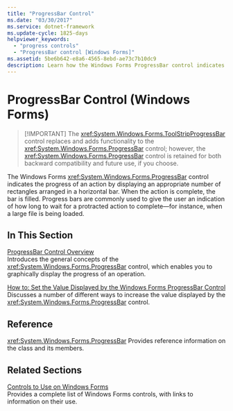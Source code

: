 ```yaml
---
title: "ProgressBar Control"
ms.date: "03/30/2017"
ms.service: dotnet-framework
ms.update-cycle: 1825-days
helpviewer_keywords:
  - "progress controls"
  - "ProgressBar control [Windows Forms]"
ms.assetid: 5be6b642-e8a6-4565-8ebd-ae73c7b10dc9
description: Learn how the Windows Forms ProgressBar control indicates the progress of an action by displaying an appropriate number of rectangles arranged in a horizontal bar.
---
```

# ProgressBar Control (Windows Forms)
>
> [!IMPORTANT]
> The <xref:System.Windows.Forms.ToolStripProgressBar> control replaces and adds functionality to the <xref:System.Windows.Forms.ProgressBar> control; however, the <xref:System.Windows.Forms.ProgressBar> control is retained for both backward compatibility and future use, if you choose.

The Windows Forms <xref:System.Windows.Forms.ProgressBar> control indicates the progress of an action by displaying an appropriate number of rectangles arranged in a horizontal bar. When the action is complete, the bar is filled. Progress bars are commonly used to give the user an indication of how long to wait for a protracted action to complete—for instance, when a large file is being loaded.

## In This Section

[ProgressBar Control Overview](progressbar-control-overview-windows-forms.md)\
Introduces the general concepts of the <xref:System.Windows.Forms.ProgressBar> control, which enables you to graphically display the progress of an operation.

[How to: Set the Value Displayed by the Windows Forms ProgressBar Control](how-to-set-the-value-displayed-by-the-windows-forms-progressbar-control.md)\
Discusses a number of different ways to increase the value displayed by the <xref:System.Windows.Forms.ProgressBar> control.

## Reference

<xref:System.Windows.Forms.ProgressBar>
Provides reference information on the class and its members.

## Related Sections

[Controls to Use on Windows Forms](controls-to-use-on-windows-forms.md)\
Provides a complete list of Windows Forms controls, with links to information on their use.
